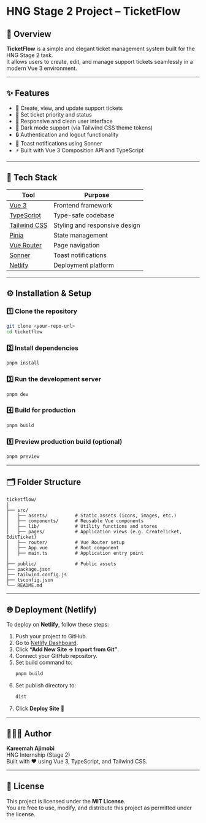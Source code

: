 # HNG Stage 2 Project – TicketFlow

## 🚀 Overview

**TicketFlow** is a simple and elegant ticket management system built for the HNG Stage 2 task.  
It allows users to create, edit, and manage support tickets seamlessly in a modern Vue 3 environment.

---

## ✨ Features

- 📝 Create, view, and update support tickets
- 🎯 Set ticket priority and status
- 🧭 Responsive and clean user interface
- 🌙 Dark mode support (via Tailwind CSS theme tokens)
- 🔒 Authentication and logout functionality
- 🔔 Toast notifications using Sonner
- ⚡ Built with Vue 3 Composition API and TypeScript

---

## 🧰 Tech Stack

| Tool                                          | Purpose                       |
| --------------------------------------------- | ----------------------------- |
| [Vue 3](https://vuejs.org/)                   | Frontend framework            |
| [TypeScript](https://www.typescriptlang.org/) | Type-safe codebase            |
| [Tailwind CSS](https://tailwindcss.com/)      | Styling and responsive design |
| [Pinia](https://pinia.vuejs.org/)             | State management              |
| [Vue Router](https://router.vuejs.org/)       | Page navigation               |
| [Sonner](https://sonner.emilkowal.ski/)       | Toast notifications           |
| [Netlify](https://www.netlify.com/)           | Deployment platform           |

---

## ⚙️ Installation & Setup

### 1️⃣ Clone the repository

```bash
git clone <your-repo-url>
cd ticketflow
```

### 2️⃣ Install dependencies

```bash
pnpm install
```

### 3️⃣ Run the development server

```bash
pnpm dev
```

### 4️⃣ Build for production

```bash
pnpm build
```

### 5️⃣ Preview production build (optional)

```bash
pnpm preview
```

---

## 🗂 Folder Structure

```
ticketflow/
│
├── src/
│   ├── assets/          # Static assets (icons, images, etc.)
│   ├── components/      # Reusable Vue components
│   ├── lib/             # Utility functions and stores
│   ├── pages/           # Application views (e.g. CreateTicket, EditTicket)
│   ├── router/          # Vue Router setup
│   ├── App.vue          # Root component
│   ├── main.ts          # Application entry point
│
├── public/              # Public assets
├── package.json
├── tailwind.config.js
├── tsconfig.json
└── README.md
```

---

## 🌐 Deployment (Netlify)

To deploy on **Netlify**, follow these steps:

1. Push your project to GitHub.
2. Go to [Netlify Dashboard](https://app.netlify.com/).
3. Click **“Add New Site → Import from Git”**.
4. Connect your GitHub repository.
5. Set build command to:
   ```bash
   pnpm build
   ```
6. Set publish directory to:
   ```bash
   dist
   ```
7. Click **Deploy Site** 🚀

---

## 👩🏽‍💻 Author

**Kareemah Ajimobi**  
HNG Internship (Stage 2)  
Built with ❤️ using Vue 3, TypeScript, and Tailwind CSS.

---

## 🪪 License

This project is licensed under the **MIT License**.  
You are free to use, modify, and distribute this project as permitted under the license.
